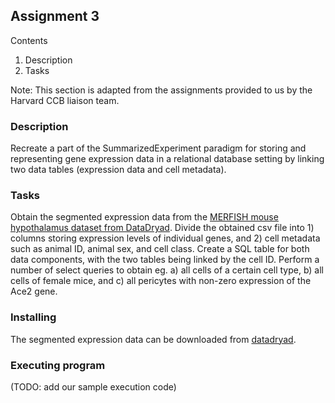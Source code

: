 ## Assignment 3 <a name="assignment3"></a>
Contents
	<ol>
	<li>Description</li>
	<li>Tasks</li>
	</ol>
 
Note: This section is adapted from the assignments provided to us by the Harvard CCB liaison team.

### Description

Recreate a part of the SummarizedExperiment paradigm for storing and representing gene expression data in a relational database setting by linking two data tables (expression data and cell metadata).

### Tasks
 
Obtain the segmented expression data from the [MERFISH mouse hypothalamus dataset from DataDryad](https://doi.org/10.5061/dryad.8t8s248). Divide the obtained csv file into 1) columns storing expression levels of individual genes, and 2) cell metadata such as animal ID, animal sex, and cell class. Create a SQL table for both data components, with the two tables being linked by the cell ID.
Perform a number of select queries to obtain eg. 
a) all cells of a certain cell type, 
b) all cells of female mice, and 
c) all pericytes with non-zero expression of the Ace2 gene.

### Installing

The segmented expression data can be downloaded from [datadryad](https://doi.org/10.5061/dryad.8t8s248).

### Executing program

(TODO: add our sample execution code)

